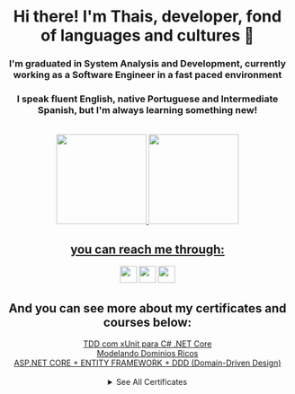 <div align="center">
  <h1> Hi there! I'm Thais, developer, fond of languages and cultures 👋 </h1>
   <h3 > I'm graduated in System Analysis and Development, currently working as a Software Engineer in a fast paced environment </h3>
  <h3 > I speak fluent English, native Portuguese and Intermediate Spanish, but I'm always learning something new! </h3>
</div>
<div align="center"><br>
  <a href="https://github.com/ThaisAbreuCarvalho">
  <img height="160em" src="https://awesome-github-stats.azurewebsites.net/user-stats/ThaisAbreuCarvalho?cardType=github&theme=great-gatsby"/>
  <img height="160em" src="https://github-readme-stats.vercel.app/api/top-langs/?username=ThaisAbreuCarvalho&layout=compact&langs_count=7&theme=great-gatsby"/>
</div>
<div style="display: inline_block" align="center">
 
  <h2>you can reach me through: </h2>
  <a  href="https://www.linkedin.com/in/thais-carvalho-9776a2199/"><img height="30em" src="https://img.shields.io/badge/LinkedIn-0077B5?style=for-the-badge&logo=linkedin&logoColor=white"/></a>
  <a  href="mailto:thaisabreucarvalho@gmail.com"><img height="30em" src="https://img.shields.io/badge/Gmail-D14836?style=for-the-badge&logo=gmail&logoColor=white"/></a>
  <a  href="https://api.whatsapp.com/send?phone=5541987180623"><img height="30em" src="https://img.shields.io/badge/WhatsApp-25D366?style=for-the-badge&logo=whatsapp&logoColor=white"/></a>
</div>
  <div style="display: inline_block" align="center">
     <h2>And you can see more about my certificates and courses below: </h2>
      <a href="https://github.com/ThaisAbreuCarvalho/ThaisAbreuCarvalho/blob/main/certficados/TDD%20com%20xUnit%20para%20C%23%20.NET%20Core.pdf">TDD com xUnit para C# .NET Core</a><br>
     <a href="https://github.com/ThaisAbreuCarvalho/ThaisAbreuCarvalho/blob/main/certficados/RichDomainModeling.pdf">Modelando Dominios Ricos</a><br>
    <a href="https://github.com/ThaisAbreuCarvalho/ThaisAbreuCarvalho/blob/main/certficados/ASP.NET%20CORE%20%2B%20ENTITY%20FRAMEWORK%20%2B%20DDD%20(Domain-Driven%20Design).pdf">ASP.NET CORE + ENTITY FRAMEWORK + DDD (Domain-Driven Design)</a><br>
    <br>
    <details>
    <summary>See All Certificates</summary>   
       <a href="https://github.com/ThaisAbreuCarvalho/ThaisAbreuCarvalho/blob/main/certficados/Refatorando%20para%20testes%20de%20unidade.pdf">Refatorando para testes de unidades</a><br>
         <a href="https://github.com/ThaisAbreuCarvalho/ThaisAbreuCarvalho/blob/main/certficados/ASP%20NET%20(C%23)%20-%20Programa%C3%A7%C3%A3o%20em%20Camadas%20-%20CRUD%20completo.pdf">ASP NET (C#) - Programação em Camadas - CRUD completo</a><br>
     <a href="https://github.com/ThaisAbreuCarvalho/ThaisAbreuCarvalho/blob/main/certficados/C%23%20COMPLETO%20Programa%C3%A7%C3%A3o%20Orientada%20a%20Objetos%20%2B%20Projetos.pdf">C# COMPLETO Programação Orientada a Objetos + Projetos</a><br>
       <a href="https://github.com/ThaisAbreuCarvalho/ThaisAbreuCarvalho/blob/main/certficados/ThaisCarvalho_Hackathon%20Portuguese-%20Certificate%20of%20Attendance%20(Meta)%20-%20Google%20Docs.pdf">Meta Hackaton 2022: product thinking, quiz and coding challenges</a><br>
         <a href="https://github.com/ThaisAbreuCarvalho/ThaisAbreuCarvalho/blob/main/certficados/2020-SABFP-HONORABLE.pdf">ICPC Internation Programming Contest 2020</a>
</details>
  </div>
